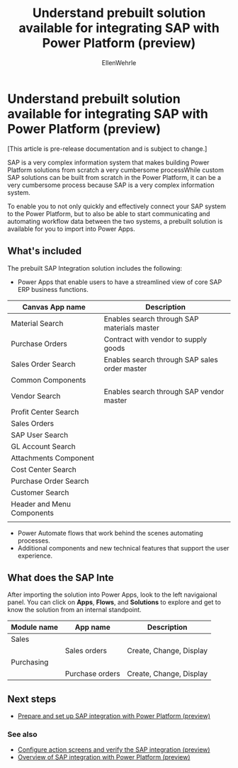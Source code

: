 ﻿---
title: Understand prebuilt solution available for integrating SAP with Power Platform (preview)
description: Learn about the different solutions available for SAP integration with Power Platform.
services: ''
suite: flow
documentationcenter: na
author: EllenWehrle
manager: jongilman
editor: ''
tags: ''
ms.devlang: na
ms.subservice: cloud-flow
ms.topic: article
ms.tgt_pltfrm: na
ms.workload: na
ms.date: 09/19/2022
ms.author: ellenwehrle
search.app: 
  - Flow
search.audienceType: 
  - flowmaker
  - enduser
---

# Understand prebuilt solution available for integrating SAP with Power Platform (preview)

[This article is pre-release documentation and is subject to change.]

SAP is a very complex information system that makes building Power Platform solutions from scratch a very cumbersome processWhile custom SAP solutions can be built from scratch in the Power Platform, it can be a very cumbersome process because SAP is a very complex information system.

To enable you to not only quickly and effectively connect your SAP system to the Power Platform, but to also be able to start communicating and automating workflow data between the two systems, a prebuilt solution is available for you to import into Power Apps.

## What's included

The prebuilt SAP Integration solution includes the following:

- Power Apps that enable users to have a streamlined view of core SAP ERP business functions.

| Canvas App name | Description |
|-------------------|---------------------|
| Material Search              | Enables search through SAP materials master   |
| Purchase Orders              | Contract with vendor to supply goods      |
| Sales Order Search               | Enables search through SAP sales order master          |
| Common Components               |             |
| Vendor Search                | Enables search through SAP vendor master         |
| Profit Center Search                |             |
| Sales Orders               |             |
| SAP User Search               |             |
| GL Account Search                |             |
| Attachments Component                |             |
| Cost Center Search                |             |
| Purchase Order Search               |             |
| Customer Search               |             |
| Header and Menu Components               |             |
||


- Power Automate flows that work behind the scenes automating processes.
- Additional components and new technical features that support the user experience.

## What does the SAP Inte

After importing the solution into Power Apps, look to the left navigaional panel. You can click on **Apps**, **Flows**, and  **Solutions** to explore and get to know the solution from an internal standpoint. 

| Module name | App name | Description |
| - | - | - |
| Sales | |  |
| |Sales orders | Create, Change, Display |
|Purchasing| | |
| |Purchase orders | Create, Change, Display |



## Next steps

- [Prepare and set up SAP integration with Power Platform (preview)](set-up-prepare.md)

### See also

- [Configure action screens and verify the SAP integration (preview)](action-screen.md)
- [Overview of SAP integration with Power Platform (preview)](overview.md)
